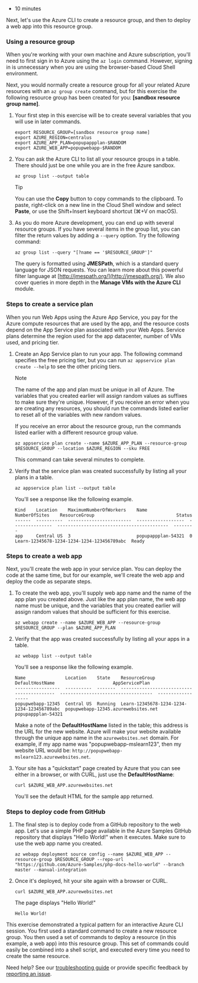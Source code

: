 -   10 minutes

Next, let's use the Azure CLI to create a resource group, and then to deploy a web app into this resource group.

### Using a resource group

When you're working with your own machine and Azure subscription, you'll need to first sign in to Azure using the `az login` command. However, signing in is unnecessary when you are using the browser-based Cloud Shell environment.

Next, you would normally create a resource group for all your related Azure resources with an `az group create` command, but for this exercise the following resource group has been created for you: **\[sandbox resource group name\]**.

1.  Your first step in this exercise will be to create several variables that you will use in later commands.
    
    ```
    export RESOURCE_GROUP=[sandbox resource group name]
    export AZURE_REGION=centralus
    export AZURE_APP_PLAN=popupappplan-$RANDOM
    export AZURE_WEB_APP=popupwebapp-$RANDOM
    ```
    
2.  You can ask the Azure CLI to list all your resource groups in a table. There should just be one while you are in the free Azure sandbox.
    
    ```
    az group list --output table
    ```
    
    Tip
    
    You can use the **Copy** button to copy commands to the clipboard. To paste, right-click on a new line in the Cloud Shell window and select **Paste**, or use the Shift+Insert keyboard shortcut (⌘+V on macOS).
    
3.  As you do more Azure development, you can end up with several resource groups. If you have several items in the group list, you can filter the return values by adding a `--query` option. Try the following command:
    
    ```
    az group list --query "[?name == '$RESOURCE_GROUP']"
    ```
    
    The query is formatted using **JMESPath**, which is a standard query language for JSON requests. You can learn more about this powerful filter language at [http://jmespath.org/](http://jmespath.org/). We also cover queries in more depth in the **Manage VMs with the Azure CLI** module.
    

### Steps to create a service plan

When you run Web Apps using the Azure App Service, you pay for the Azure compute resources that are used by the app, and the resource costs depend on the App Service plan associated with your Web Apps. Service plans determine the region used for the app datacenter, number of VMs used, and pricing tier.

1.  Create an App Service plan to run your app. The following command specifies the free pricing tier, but you can run `az appservice plan create --help` to see the other pricing tiers.
    
    Note
    
    The name of the app and plan must be _unique_ in all of Azure. The variables that you created earlier will assign random values as suffixes to make sure they're unique. However, if you receive an error when you are creating any resources, you should run the commands listed earlier to reset all of the variables with new random values.
    
    If you receive an error about the resource group, run the commands listed earlier with a different resource group value.
    
    ```
    az appservice plan create --name $AZURE_APP_PLAN --resource-group $RESOURCE_GROUP --location $AZURE_REGION --sku FREE
    ```
    
    This command can take several minutes to complete.
    
2.  Verify that the service plan was created successfully by listing all your plans in a table.
    
    ```
    az appservice plan list --output table
    ```
    
    You'll see a response like the following example.
    
    ```
    Kind    Location    MaximumNumberOfWorkers    Name                NumberOfSites    ResourceGroup                               Status
    ------  ----------  ------------------------  ------------------  ---------------  ------------------------------------------  --------
    app     Central US  3                         popupappplan-54321  0                Learn-12345678-1234-1234-1234-123456789abc  Ready
    ```
    

### Steps to create a web app

Next, you'll create the web app in your service plan. You can deploy the code at the same time, but for our example, we'll create the web app and deploy the code as separate steps.

1.  To create the web app, you'll supply web app name and the name of the app plan you created above. Just like the app plan name, the web app name must be unique, and the variables that you created earlier will assign random values that should be sufficient for this exercise.
    
    ```
    az webapp create --name $AZURE_WEB_APP --resource-group $RESOURCE_GROUP --plan $AZURE_APP_PLAN
    ```
    
2.  Verify that the app was created successfully by listing all your apps in a table.
    
    ```
    az webapp list --output table
    ```
    
    You'll see a response like the following example.
    
    ```
    Name               Location    State    ResourceGroup                               DefaultHostName                      AppServicePlan
    -----------------  ----------  -------  ------------------------------------------  -----------------------------------  ------------------
    popupwebapp-12345  Central US  Running  Learn-12345678-1234-1234-1234-123456789abc  popupwebapp-12345.azurewebsites.net  popupappplan-54321
    ```
    
    Make a note of the **DefaultHostName** listed in the table; this address is the URL for the new website. Azure will make your website available through the unique app name in the `azurewebsites.net` domain. For example, if my app name was "popupwebapp-mslearn123", then my website URL would be: `http://popupwebapp-mslearn123.azurewebsites.net`.
    
3.  Your site has a "quickstart" page created by Azure that you can see either in a browser, or with CURL, just use the **DefaultHostName**:
    
    ```
    curl $AZURE_WEB_APP.azurewebsites.net
    ```
    
    You'll see the default HTML for the sample app returned.
    

### Steps to deploy code from GitHub

1.  The final step is to deploy code from a GitHub repository to the web app. Let's use a simple PHP page available in the Azure Samples GitHub repository that displays "Hello World!" when it executes. Make sure to use the web app name you created.
    
    ```
    az webapp deployment source config --name $AZURE_WEB_APP --resource-group $RESOURCE_GROUP --repo-url "https://github.com/Azure-Samples/php-docs-hello-world" --branch master --manual-integration
    ```
    
2.  Once it's deployed, hit your site again with a browser or CURL.
    
    ```
    curl $AZURE_WEB_APP.azurewebsites.net
    ```
    
    The page displays "Hello World!"
    
    ```
    Hello World!
    ```
    

This exercise demonstrated a typical pattern for an interactive Azure CLI session. You first used a standard command to create a new resource group. You then used a set of commands to deploy a resource (in this example, a web app) into this resource group. This set of commands could easily be combined into a shell script, and executed every time you need to create the same resource.

Need help? See our [troubleshooting guide](https://docs.microsoft.com/en-us/learn/support/troubleshooting?uid=learn.control-azure-services-with-cli.5-exercise-create-website-using-the-cli&documentId=d333a4fc-657a-9cf6-d02d-69e5a41783a5&versionIndependentDocumentId=66655574-4b27-61d2-2e7c-97b97836449e&contentPath=%2FMicrosoftDocs%2Flearn-pr%2Fblob%2Flive%2Flearn-pr%2Fazure%2Fcontrol-azure-services-with-cli%2F5-exercise-create-website-using-the-cli.yml&url=https%3A%2F%2Fdocs.microsoft.com%2Fen-us%2Flearn%2Fmodules%2Fcontrol-azure-services-with-cli%2F5-exercise-create-website-using-the-cli&author=dbradish) or provide specific feedback by [reporting an issue](https://docs.microsoft.com/en-us/learn/support/troubleshooting?uid=learn.control-azure-services-with-cli.5-exercise-create-website-using-the-cli&documentId=d333a4fc-657a-9cf6-d02d-69e5a41783a5&versionIndependentDocumentId=66655574-4b27-61d2-2e7c-97b97836449e&contentPath=%2FMicrosoftDocs%2Flearn-pr%2Fblob%2Flive%2Flearn-pr%2Fazure%2Fcontrol-azure-services-with-cli%2F5-exercise-create-website-using-the-cli.yml&url=https%3A%2F%2Fdocs.microsoft.com%2Fen-us%2Flearn%2Fmodules%2Fcontrol-azure-services-with-cli%2F5-exercise-create-website-using-the-cli&author=dbradish#report-feedback).